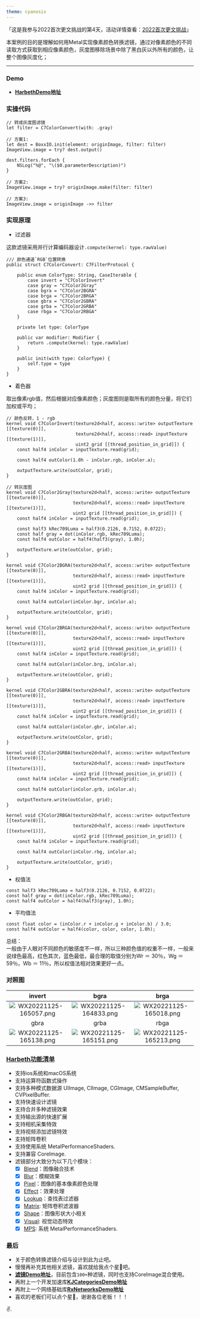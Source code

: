 ```yaml
---
theme: cyanosis
---
```

「这是我参与2022首次更文挑战的第4天，活动详情查看：[2022首次更文挑战](https://juejin.cn/post/7162096952883019783?utm_source=push&utm_medium=web&utm_campaign=jinshijihua02)」

本案例的目的是理解如何用Metal实现像素颜色转换滤镜，通过对像素颜色的不同读取方式获取到相应像素颜色，灰度图移除场景中除了黑白灰以外所有的颜色，让整个图像灰度化；

---

### Demo

- [**HarbethDemo地址**](https://github.com/yangKJ/Harbeth)

### 实操代码

```
// 转成灰度图滤镜
let filter = C7ColorConvert(with: .gray)

// 方案1:
let dest = BoxxIO.init(element: originImage, filter: filter)
ImageView.image = try? dest.output()

dest.filters.forEach {
    NSLog("%@", "\($0.parameterDescription)")
}

// 方案2:
ImageView.image = try? originImage.make(filter: filter)

// 方案3:
ImageView.image = originImage ->> filter
```

### 实现原理

- 过滤器

这款滤镜采用并行计算编码器设计`.compute(kernel: type.rawValue)`

```
/// 颜色通道`RGB`位置转换
public struct C7ColorConvert: C7FilterProtocol {
    
    public enum ColorType: String, CaseIterable {
        case invert = "C7ColorInvert"
        case gray = "C7Color2Gray"
        case bgra = "C7Color2BGRA"
        case brga = "C7Color2BRGA"
        case gbra = "C7Color2GBRA"
        case grba = "C7Color2GRBA"
        case rbga = "C7Color2RBGA"
    }
    
    private let type: ColorType
    
    public var modifier: Modifier {
        return .compute(kernel: type.rawValue)
    }
    
    public init(with type: ColorType) {
        self.type = type
    }
}
```

- 着色器

取出像素rgb值，然后根据对应像素颜色；灰度图则是取所有的颜色分量，将它们加权或平均；

```
// 颜色反转，1 - rgb
kernel void C7ColorInvert(texture2d<half, access::write> outputTexture [[texture(0)]],
                          texture2d<half, access::read> inputTexture [[texture(1)]],
                          uint2 grid [[thread_position_in_grid]]) {
    const half4 inColor = inputTexture.read(grid);
    
    const half4 outColor(1.0h - inColor.rgb, inColor.a);
    
    outputTexture.write(outColor, grid);
}

// 转灰度图
kernel void C7Color2Gray(texture2d<half, access::write> outputTexture [[texture(0)]],
                         texture2d<half, access::read> inputTexture [[texture(1)]],
                         uint2 grid [[thread_position_in_grid]]) {
    const half4 inColor = inputTexture.read(grid);
    
    const half3 kRec709Luma = half3(0.2126, 0.7152, 0.0722);
    const half gray = dot(inColor.rgb, kRec709Luma);
    const half4 outColor = half4(half3(gray), 1.0h);
    
    outputTexture.write(outColor, grid);
}

kernel void C7Color2BGRA(texture2d<half, access::write> outputTexture [[texture(0)]],
                         texture2d<half, access::read> inputTexture [[texture(1)]],
                         uint2 grid [[thread_position_in_grid]]) {
    const half4 inColor = inputTexture.read(grid);
    
    const half4 outColor(inColor.bgr, inColor.a);
    
    outputTexture.write(outColor, grid);
}

kernel void C7Color2BRGA(texture2d<half, access::write> outputTexture [[texture(0)]],
                         texture2d<half, access::read> inputTexture [[texture(1)]],
                         uint2 grid [[thread_position_in_grid]]) {
    const half4 inColor = inputTexture.read(grid);
    
    const half4 outColor(inColor.brg, inColor.a);
    
    outputTexture.write(outColor, grid);
}

kernel void C7Color2GBRA(texture2d<half, access::write> outputTexture [[texture(0)]],
                         texture2d<half, access::read> inputTexture [[texture(1)]],
                         uint2 grid [[thread_position_in_grid]]) {
    const half4 inColor = inputTexture.read(grid);
    
    const half4 outColor(inColor.gbr, inColor.a);
    
    outputTexture.write(outColor, grid);
}

kernel void C7Color2GRBA(texture2d<half, access::write> outputTexture [[texture(0)]],
                         texture2d<half, access::read> inputTexture [[texture(1)]],
                         uint2 grid [[thread_position_in_grid]]) {
    const half4 inColor = inputTexture.read(grid);
    
    const half4 outColor(inColor.grb, inColor.a);
    
    outputTexture.write(outColor, grid);
}

kernel void C7Color2RBGA(texture2d<half, access::write> outputTexture [[texture(0)]],
                         texture2d<half, access::read> inputTexture [[texture(1)]],
                         uint2 grid [[thread_position_in_grid]]) {
    const half4 inColor = inputTexture.read(grid);
    
    const half4 outColor(inColor.rbg, inColor.a);
    
    outputTexture.write(outColor, grid);
}
```

- 权值法

```
const half3 kRec709Luma = half3(0.2126, 0.7152, 0.0722);
const half gray = dot(inColor.rgb, kRec709Luma);
const half4 outColor = half4(half3(gray), 1.0h);
```

- 平均值法

```
const float color = (inColor.r + inColor.g + inColor.b) / 3.0;
const half4 outColor = half4(color, color, color, 1.0h);
```

总结：  
一般由于人眼对不同颜色的敏感度不一样，所以三种颜色值的权重不一样，一般来说绿色最高，红色其次，蓝色最低，最合理的取值分别为Wr ＝ 30％，Wg ＝ 59％，Wb ＝ 11％，所以权值法相对效果更好一点。

### 对照图

|invert|bgra|brga|
|:-:|:-:|:-:|
|![WX20221125-165057.png](https://p9-juejin.byteimg.com/tos-cn-i-k3u1fbpfcp/79d70e1b392f415ca7905c4a078b61a9~tplv-k3u1fbpfcp-watermark.image?)|![WX20221125-164833.png](https://p6-juejin.byteimg.com/tos-cn-i-k3u1fbpfcp/fc885f7648f842f9893857aab68baf13~tplv-k3u1fbpfcp-watermark.image?)|![WX20221125-165018.png](https://p6-juejin.byteimg.com/tos-cn-i-k3u1fbpfcp/99c1aab3460c44b398a9c1fed59228f3~tplv-k3u1fbpfcp-watermark.image?)|
|gbra|grba|rbga|
|![WX20221125-165138.png](https://p3-juejin.byteimg.com/tos-cn-i-k3u1fbpfcp/d810f1d30e4f4b3e8dfb37260ced470b~tplv-k3u1fbpfcp-watermark.image?)|![WX20221125-165151.png](https://p1-juejin.byteimg.com/tos-cn-i-k3u1fbpfcp/ad0a88c494d848828826076aee15c59e~tplv-k3u1fbpfcp-watermark.image?)|![WX20221125-165213.png](https://p3-juejin.byteimg.com/tos-cn-i-k3u1fbpfcp/8122337c932f4abc96fc64874a99c40e~tplv-k3u1fbpfcp-watermark.image?)|

### [Harbeth功能清单](https://github.com/yangKJ/Harbeth)

- 支持ios系统和macOS系统
- 支持运算符函数式操作
- 支持多种模式数据源 UIImage, CIImage, CGImage, CMSampleBuffer, CVPixelBuffer.
- 支持快速设计滤镜
- 支持合并多种滤镜效果
- 支持输出源的快速扩展
- 支持相机采集特效
- 支持视频添加滤镜特效
- 支持矩阵卷积
- 支持使用系统 MetalPerformanceShaders.
- 支持兼容 CoreImage.
- 滤镜部分大致分为以下几个模块：
   - [x] [Blend](https://github.com/yangKJ/Harbeth/tree/master/Sources/Compute/Blend)：图像融合技术
   - [x] [Blur](https://github.com/yangKJ/Harbeth/tree/master/Sources/Compute/Blur)：模糊效果
   - [x] [Pixel](https://github.com/yangKJ/Harbeth/tree/master/Sources/Compute/ColorProcess)：图像的基本像素颜色处理
   - [x] [Effect](https://github.com/yangKJ/Harbeth/tree/master/Sources/Compute/Effect)：效果处理
   - [x] [Lookup](https://github.com/yangKJ/Harbeth/tree/master/Sources/Compute/Lookup)：查找表过滤器
   - [x] [Matrix](https://github.com/yangKJ/Harbeth/tree/master/Sources/Compute/Matrix): 矩阵卷积滤波器
   - [x] [Shape](https://github.com/yangKJ/Harbeth/tree/master/Sources/Compute/Shape)：图像形状大小相关
   - [x] [Visual](https://github.com/yangKJ/Harbeth/tree/master/Sources/Compute/Visual): 视觉动态特效
   - [x] [MPS](https://github.com/yangKJ/Harbeth/tree/master/Sources/Compute/MPS): 系统 MetalPerformanceShaders.

### 最后

- 关于颜色转换滤镜介绍与设计到此为止吧。
- 慢慢再补充其他相关滤镜，喜欢就给我点个星🌟吧。
- [**滤镜Demo地址**](https://github.com/yangKJ/Harbeth)，目前包含`100+`种滤镜，同时也支持CoreImage混合使用。
- 再附上一个开发加速库[**KJCategoriesDemo地址**](https://github.com/yangKJ/KJCategories)
- 再附上一个网络基础库[**RxNetworksDemo地址**](https://github.com/yangKJ/RxNetworks)
- 喜欢的老板们可以点个星🌟，谢谢各位老板！！！

✌️.
